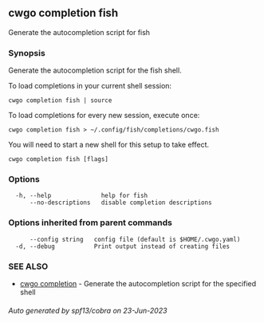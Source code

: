 ## cwgo completion fish

Generate the autocompletion script for fish

### Synopsis

Generate the autocompletion script for the fish shell.

To load completions in your current shell session:

	cwgo completion fish | source

To load completions for every new session, execute once:

	cwgo completion fish > ~/.config/fish/completions/cwgo.fish

You will need to start a new shell for this setup to take effect.


```
cwgo completion fish [flags]
```

### Options

```
  -h, --help              help for fish
      --no-descriptions   disable completion descriptions
```

### Options inherited from parent commands

```
      --config string   config file (default is $HOME/.cwgo.yaml)
  -d, --debug           Print output instead of creating files
```

### SEE ALSO

* [cwgo completion](cwgo_completion.md)	 - Generate the autocompletion script for the specified shell

###### Auto generated by spf13/cobra on 23-Jun-2023
